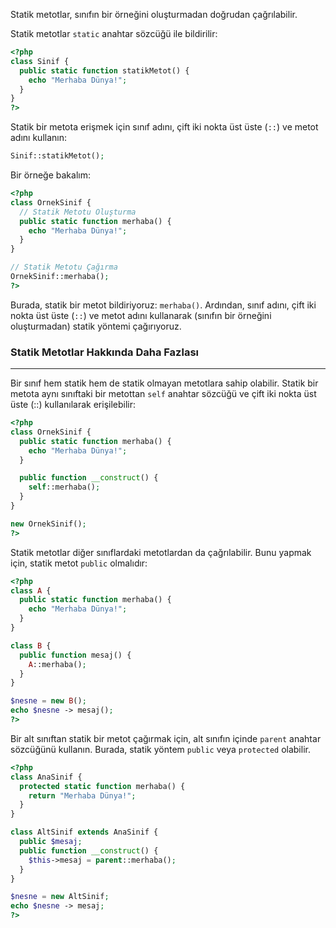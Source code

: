 Statik metotlar, sınıfın bir örneğini oluşturmadan doğrudan çağrılabilir.

Statik metotlar `static` anahtar sözcüğü ile bildirilir:

```PHP title:'Static Method syntax'
<?php
class Sinif {
  public static function statikMetot() {
    echo "Merhaba Dünya!";
  }
}
?>
```

Statik bir metota erişmek için sınıf adını, çift iki nokta üst üste (`::`) ve metot adını kullanın:

```PHP title:'Static Method Access Syntax'
Sinif::statikMetot();
```

Bir örneğe bakalım:

```PHP title:'Statik metotlara ufak bir örnek' hl:4-6,10
<?php
class OrnekSinif {
  // Statik Metotu Oluşturma
  public static function merhaba() {
    echo "Merhaba Dünya!";
  }
}

// Statik Metotu Çağırma
OrnekSinif::merhaba();
?>
```

Burada, statik bir metot bildiriyoruz: `merhaba()`. Ardından, sınıf adını, çift iki nokta üst üste (`::`) ve metot adını kullanarak (sınıfın bir örneğini oluşturmadan) statik yöntemi çağırıyoruz.

### Statik Metotlar Hakkında Daha Fazlası
---
Bir sınıf hem statik hem de statik olmayan metotlara sahip olabilir. Statik bir metota aynı sınıftaki bir metottan `self` anahtar sözcüğü ve çift iki nokta üst üste (::) kullanılarak erişilebilir:

```PHP title:'Sınıf içinde statik metota erişim' hl:8
<?php
class OrnekSinif {
  public static function merhaba() {
    echo "Merhaba Dünya!";
  }

  public function __construct() {
    self::merhaba();
  }
}

new OrnekSinif();
?>
```

Statik metotlar diğer sınıflardaki metotlardan da çağrılabilir. Bunu yapmak için, statik metot `public` olmalıdır:

```PHP title:'Başka sınıflardan statik metota erişim' hl:3-5,10
<?php
class A {
  public static function merhaba() {
    echo "Merhaba Dünya!";
  }
}

class B {
  public function mesaj() {
    A::merhaba();
  }
}

$nesne = new B();
echo $nesne -> mesaj();
?>
```

Bir alt sınıftan statik bir metot çağırmak için, alt sınıfın içinde `parent` anahtar sözcüğünü kullanın. Burada, statik yöntem `public` veya `protected` olabilir.

```PHP title:'Alt sınıftan üst sınıftaki statik metota erişme' hl:3-5,11
<?php
class AnaSinif {
  protected static function merhaba() {
    return "Merhaba Dünya!";
  }
}

class AltSinif extends AnaSinif {
  public $mesaj;
  public function __construct() {
    $this->mesaj = parent::merhaba();
  }
}

$nesne = new AltSinif;
echo $nesne -> mesaj;
?>
```